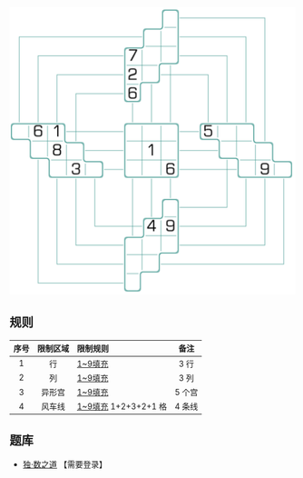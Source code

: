 ![](../../images/sudoku/动感风车数独.png)

## 规则
| 序号 | 限制区域 | 限制规则 | 备注 |
| :---: | :---: | :--- | :---: |
| 1 | 行 | [1~9填充] | 3 行 |
| 2 | 列 | [1~9填充] | 3 列 |
| 3 | 异形宫 | [1~9填充] | 5 个宫 |
| 4 | 风车线 | [1~9填充] 1+2+3+2+1 格 | 4 条线 |

## 题库
- [独·数之道](http://www.sudokufans.org.cn/lx/game.index.php?type=fc3) 【需要登录】

[1~9填充]: ../../rules.md#1~9填充